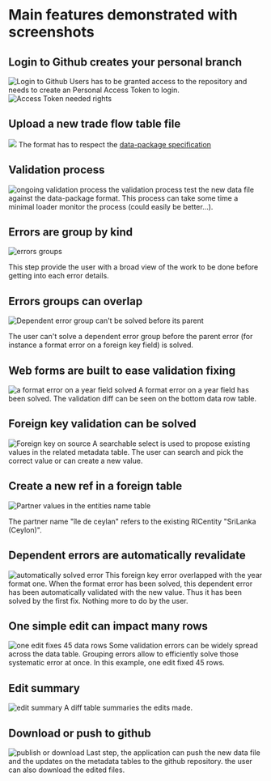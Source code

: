 # Main features demonstrated with screenshots

## Login to Github creates your personal branch

![Login to Github](./01_login_with_github.png)
Users has to be granted access to the repository and needs to create an Personal Access Token to login.
![Access Token needed rights](./00_create_personnal_access_token_in_github.png)

## Upload a new trade flow table file

![](./02_upload_table_file_format_check.png)
The format has to respect the [data-package specification](../datapackage.json)

## Validation process

![ongoing validation process](./03_validation_ongoing_process.png)
the validation process test the new data file against the data-package format. This process can take some time a minimal loader monitor the process (could easily be better...).

## Errors are group by kind

![errors groups](./04_list_errors_by_group.png)

This step provide the user with a broad view of the work to be done before getting into each error details.

## Errors groups can overlap

![Dependent error group can't be solved before its parent](./05_dependent_errors_denied.png)

The user can't solve a dependent error group before the parent error (for instance a format error on a foreign key field) is solved.

## Web forms are built to ease validation fixing

![a format error on a year field solved](./06_format_error_fixed.png)
A format error on a year field has been solved. The validation diff can be seen on the bottom data row table.

## Foreign key validation can be solved

![Foreign key on source](./07_fixing_a_foreign_key_on_source.png)
A searchable select is used to propose existing values in the related metadata table. The user can search and pick the correct value or can create a new value.

## Create a new ref in a foreign table

![Partner values in the entities name table](./08_fixing_a_foreign_key_on_partner.png)

The partner name "île de ceylan" refers to the existing RICentity "SriLanka (Ceylon)".

## Dependent errors are automatically revalidate

![automatically solved error](./09_automatic_dependent_error_fix.png)
This foreign key error overlapped with the year format one. When the format error has been solved, this dependent error has been automatically validated with the new value. Thus it has been solved by the first fix. Nothing more to do by the user.

## One simple edit can impact many rows

![one edit fixes 45 data rows](./10_one_edit_corrects_45_rows.png)
Some validation errors can be widely spread across the data table. Grouping errors allow to efficiently solve those systematic error at once. In this example, one edit fixed 45 rows.

## Edit summary

![edit summary](./11_error_solving_summary.png)
A diff table summaries the edits made.

## Download or push to github

![publish or download](./12_publish_to_github_or_download.png)
Last step, the application can push the new data file and the updates on the metadata tables to the github repository. the user can also download the edited files.
